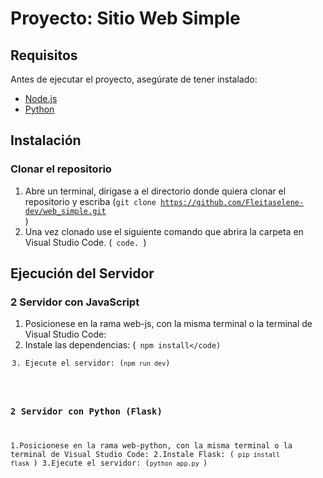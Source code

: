 # Proyecto: Sitio Web Simple  

## Requisitos  
Antes de ejecutar el proyecto, asegúrate de tener instalado:  
- [Node.js](https://nodejs.org/)  
- [Python](https://www.python.org/)  

## Instalación 

### Clonar el repositorio
1. Abre un terminal, dirigase a el directorio donde quiera clonar el repositorio y escriba
  (<code>git clone https://github.com/Fleitaselene-dev/web_simple.git </code>)
2. Una vez clonado use el siguiente comando que abrira la carpeta en Visual Studio Code.
   (<code> code. </code>)

## Ejecución del Servidor

### 2 Servidor con JavaScript
1. Posicionese en la rama web-js, con la misma terminal o la terminal de Visual Studio Code: 
2. Instale las dependencias: (<code> npm install</code)
3. Ejecute el servidor: (<code>npm run dev</code>)
   
### 2 Servidor con Python (Flask)
1.Posicionese en la rama web-python, con la misma terminal o la terminal de Visual Studio Code:
2.Instale Flask: (<code> pip install flask </code>)
3.Ejecute el servidor: (<code>python app.py </code>)

